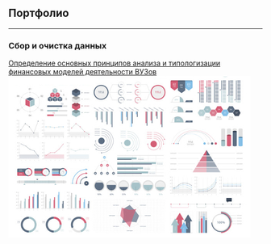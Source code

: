 ## Портфолио

---

### Сбор и очистка данных

[Определение основных принципов анализа и типологизации финансовых моделей деятельности ВУЗов](/sample_page)
<img src="images/dummy_thumbnail.jpg?raw=true"/>

<!--- ---
[Project 2 Title](/pdf/sample_presentation.pdf)
<img src="images/dummy_thumbnail.jpg?raw=true"/>

<!--- ---
[Project 3 Title](http://example.com/)
<img src="images/dummy_thumbnail.jpg?raw=true"/>

---

<!---### Category Name 2

<!--- - [Project 1 Title](http://example.com/)
- [Project 2 Title](http://example.com/)
- [Project 3 Title](http://example.com/)
- [Project 4 Title](http://example.com/)
- [Project 5 Title](http://example.com/)

---




---
<p style="font-size:11px">Page template forked from <a href="https://github.com/evanca/quick-portfolio">evanca</a></p>
<!-- Remove above link if you don't want to attibute -->
